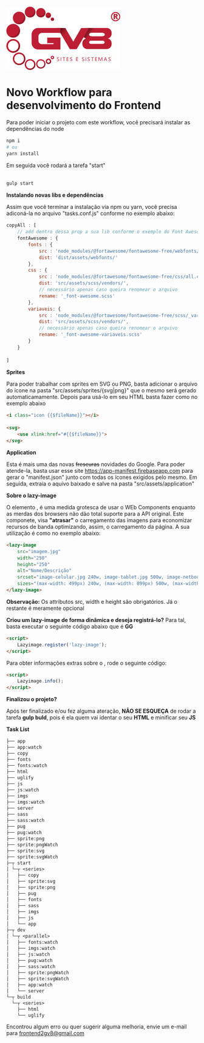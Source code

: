 ![GV8](./tasks/gv8.png)

# Novo Workflow para desenvolvimento do Frontend

Para poder iniciar o projeto com este workflow, você precisará instalar as dependências do node

```sh
npm i
# ou
yarn install
```

Em seguida você rodará a tarefa "start"

```sh

gulp start

```

**Instalando novas libs e dependências**

Assim que você terminar a instalação via npm ou yarn, você precisa adiconá-la no arquivo "tasks.conf.js" conforme no exemplo abaixo:

```js
copyAll : [
	// add dentro dessa prop a sua lib conforme o exemplo do Font Awesome
	fontAwesome : {
		fonts : {
			src : 'node_modules/@fortawesome/fontawesome-free/webfonts/*',
			dist: 'dist/assets/webfonts/'
		},
		css : {
			src : 'node_modules/@fortawesome/fontawesome-free/css/all.css',
			dist: 'src/assets/scss/vendors/',
			// necessário apenas caso queira renomear o arquivo
			rename: '_font-awesome.scss'
		},
		variaveis: {
			src : 'node_modules/@fortawesome/fontawesome-free/scss/_variables.scss',
			dist: 'src/assets/scss/vendors/',
			// necessário apenas caso queira renomear o arquivo
			rename: '_font-awesome-variaveis.scss'
		}
	}

]
```

**Sprites**

Para poder trabalhar com sprites em SVG ou PNG, basta adicionar o arquivo do ícone na pasta "src/assets/sprites/{svg|png}" que o mesmo será gerado automaticamamente.
Depois para usá-lo em seu HTML basta fazer como no exemplo abaixo

```html
<i class="icon {{$fileName}}"></i>

<svg>
	<use xlink:href="#{{$fileName}}">
</svg>
```

**Application**

Esta é mais uma das novas ~~frescuras~~ novidades do Google. Para poder atende-la, basta usar esse site https://app-manifest.firebaseapp.com para gerar o "manifest.json" junto com todas os ícones exigidos pelo mesmo. Em seguida, extraia o aquivo baixado e salve na pasta "src/assets/application"

**Sobre o lazy-image**

O elemento **<lazy-image></lazy-image>**, é uma medida grotesca de usar o WEb Components enquanto as merdas dos browsers não dão total suporte para a API original.
Este componete, visa **"atrasar"** o carregamento das imagens para economizar recursos de banda optimizando, assim, o carregamento da página.
A sua utilização é como no exemplo abaixo:

```html
<lazy-image
    src="imagem.jpg"
    width="250"
    height="250"
    alt="Nome/Descrição"
    srcset="image-celular.jpg 240w, image-tablet.jpg 500w, image-netbook.jpg 900w, image-desktop.jpg 1100w"
    sizes="(max-width: 499px) 240w, (max-width: 899px) 500w, (max-width: 1200px)     900w, (min-with: 1200px) 1100w" >
</lazy-image>
```

**Observação:** Os attributos src, width e height são obrigatórios. Já o restante é meramente opcional

**Criou um lazy-image de forma dinâmica e deseja registrá-lo?**
Para tal, basta executar o seguinte código abaixo que é **GG**

```html
<script>
    Lazyimage.register('lazy-image');
</script>
```

Para obter informações extras sobre o **<lazy-image>**, rode o seguinte código:


```html
<script>
    Lazyimage.info();
</script>
```

**Finalizou o projeto?**

Após ter finalizado e/ou fez alguma ateração, **NÃO SE ESQUEÇA** de rodar a tarefa **gulp buld**, pois é ela quem vai identar o seu **HTML** e minificar seu **JS**

**Task List**

```console
├── app
├── app:watch
├── copy
├── fonts
├── fonts:watch
├── html
├── uglify
├── js
├── js:watch
├── imgs
├── imgs:watch
├── server
├── sass
├── sass:watch
├── pug
├── pug:watch
├── sprite:png
├── sprite:pngWatch
├── sprite:svg
├── sprite:svgWatch
├─┬ start
│ └─┬ <series>
│   ├── copy
│   ├── sprite:svg
│   ├── sprite:png
│   ├── pug
│   ├── fonts
│   ├── sass
│   ├── imgs
│   ├── js
│   └── app
├─┬ dev
│ └─┬ <parallel>
│   ├── fonts:watch
│   ├── imgs:watch
│   ├── js:watch
│   ├── pug:watch
│   ├── sass:watch
│   ├── sprite:pngWatch
│   ├── sprite:svgWatch
│   ├── app:watch
│   └── server
└─┬ build
  └─┬ <series>
    ├── html
    └── uglify
```

Encontrou algum erro ou quer sugerir alguma melhoria, envie um e-mail para frontend2gv8@gmail.com

